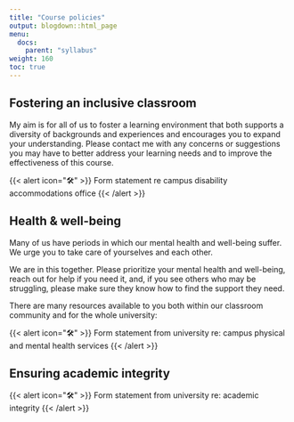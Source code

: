 ```yaml
---
title: "Course policies"
output: blogdown::html_page
menu:
  docs:
    parent: "syllabus"
weight: 160
toc: true
---
```


## Fostering an inclusive classroom

My aim is for all of us to foster a learning environment that both supports a diversity of backgrounds and experiences and encourages you to expand your understanding. Please contact me with any concerns or suggestions you may have to better address your learning needs and to improve the effectiveness of this course.

{{< alert icon="🛠️" >}}
Form statement re campus disability accommodations office
{{< /alert >}}

## Health & well-being

Many of us have periods in which our mental health and well-being suffer. We urge you to take care of yourselves and each other.

We are in this together. Please prioritize your mental health and well-being, reach out for help if you need it, and, if you see others who may be struggling, please make sure they know how to find the support they need.

There are many resources available to you both within our classroom community and for the whole university:

{{< alert icon="🛠️" >}}
Form statement from university re: campus physical and mental health services
{{< /alert >}}

## Ensuring academic integrity

{{< alert icon="🛠️" >}}
Form statement from university re: academic integrity
{{< /alert >}}
